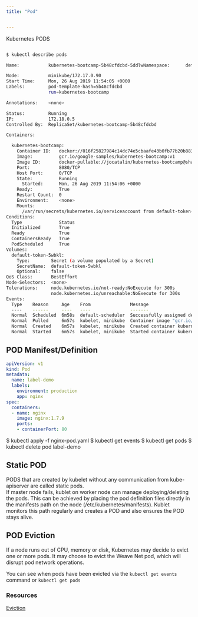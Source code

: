 ```yaml
---
title: "Pod"


---
```


Kubernetes PODS

```sh

$ kubectl describe pods

Name:           kubernetes-bootcamp-5b48cfdcbd-5ddlwNamespace:      defaultPriority:       0

Node:           minikube/172.17.0.90
Start Time:     Mon, 26 Aug 2019 11:54:05 +0000
Labels:         pod-template-hash=5b48cfdcbd
                run=kubernetes-bootcamp

Annotations:    <none>

Status:         Running
IP:             172.18.0.5
Controlled By:  ReplicaSet/kubernetes-bootcamp-5b48cfdcbd

Containers:

  kubernetes-bootcamp:
    Container ID:   docker://016f25827984c14dc74e5cbaafe43b0fb77b20b8838b5818d1e9a90376b8ad5d
    Image:          gcr.io/google-samples/kubernetes-bootcamp:v1
    Image ID:       docker-pullable://jocatalin/kubernetes-bootcamp@sha256:0d6b8ee63bb57c5f5b6156f446b3bc3b3c143d233037f3a2f00e279c8fcc64af
    Port:           8080/TCP
    Host Port:      0/TCP
    State:          Running
      Started:      Mon, 26 Aug 2019 11:54:06 +0000
    Ready:          True
    Restart Count:  0
    Environment:    <none>
    Mounts:
      /var/run/secrets/kubernetes.io/serviceaccount from default-token-5wbkl (ro)
Conditions:
  Type              Status
  Initialized       True
  Ready             True
  ContainersReady   True
  PodScheduled      True
Volumes:
  default-token-5wbkl:
    Type:        Secret (a volume populated by a Secret)
    SecretName:  default-token-5wbkl
    Optional:    false
QoS Class:       BestEffort
Node-Selectors:  <none>
Tolerations:     node.kubernetes.io/not-ready:NoExecute for 300s
                 node.kubernetes.io/unreachable:NoExecute for 300s
Events:
  Type    Reason     Age    From               Message
  ----    ------     ----   ----               -------
  Normal  Scheduled  6m58s  default-scheduler  Successfully assigned default/kubernetes-bootcamp-5b48cfdcbd-5ddlw to minikube
  Normal  Pulled     6m57s  kubelet, minikube  Container image "gcr.io/google-samples/kubernetes-bootcamp:v1" already present on machine
  Normal  Created    6m57s  kubelet, minikube  Created container kubernetes-bootcamp
  Normal  Started    6m57s  kubelet, minikube  Started container kubernetes-bootcamp
```

## POD Manifest/Definition

```yaml
apiVersion: v1
kind: Pod
metadata:
  name: label-demo
  labels:
    environment: production
    app: nginx
spec:
  containers:
  - name: nginx
    image: nginx:1.7.9
    ports:
    - containerPort: 80
```

$ kubectl apply -f nginx-pod.yaml
$ kubectl get events
$ kubectl get pods
$ kubectl delete pod label-demo

## Static POD

PODS that are created by kubelet without any communication from kube-apiserver are called static pods.  
If master node fails, kublet on worker node can manage deploying/deleting the pods. This can be achieved by placing the pod definition files directly in the manifests path on the node (/etc/kubernetes/manifests). Kublet monitors this path regularly and creates a POD and also ensures the POD stays alive.

## POD Eviction

If a node runs out of CPU, memory or disk, Kubernetes may decide to evict one or more pods. It may choose to evict the Weave Net pod, which will disrupt pod network operations.

You can see when pods have been evicted via the `kubectl get events` command or `kubectl get pods`

### Resources

[Eviction](https://kubernetes.io/docs/tasks/administer-cluster/out-of-resource/)
